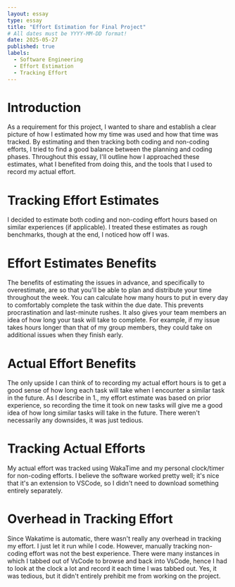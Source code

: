```yaml
---
layout: essay
type: essay
title: "Effort Estimation for Final Project"
# All dates must be YYYY-MM-DD format!
date: 2025-05-27
published: true
labels:
  - Software Engineering
  - Effort Estimation
  - Tracking Effort
---
```


# Introduction

As a requirement for this project, I wanted to share and establish a clear picture of how I estimated how my time was used and how that time was tracked. By estimating and then tracking both coding and non-coding efforts, I tried to find a good balance between the planning and coding phases. Throughout this essay, I'll outline how I approached these estimates, what I benefited from doing this, and the tools that I used to record my actual effort.

# Tracking Effort Estimates

I decided to estimate both coding and non-coding effort hours based on similar experiences (if applicable). I treated these estimates as rough benchmarks, though at the end, I noticed how off I was.

# Effort Estimates Benefits

The benefits of estimating the issues in advance, and specifically to overestimate, are so that you'll be able to plan and distribute your time throughout the week. You can calculate how many hours to put in every day to comfortably complete the task within the due date. This prevents procrastination and last-minute rushes. It also gives your team members an idea of how long your task will take to complete. For example, if my issue takes hours longer than that of my group members, they could take on additional issues when they finish early. 

# Actual Effort Benefits

The only upside I can think of to recording my actual effort hours is to get a good sense of how long each task will take when I encounter a similar task in the future. As I describe in 1., my effort estimate was based on prior experience, so recording the time it took on new tasks will give me a good idea of how long similar tasks will take in the future. There weren't necessarily any downsides, it was just tedious.

# Tracking Actual Efforts

My actual effort was tracked using WakaTime and my personal clock/timer for non-coding efforts. I believe the software worked pretty well; it's nice that it's an extension to VSCode, so I didn't need to download something entirely separately.

# Overhead in Tracking Effort

Since Wakatime is automatic, there wasn't really any overhead in tracking my effort. I just let it run while I code. However, manually tracking non-coding effort was not the best experience. There were many instances in which I tabbed out of VsCode to browse and back into VsCode, hence I had to look at the clock a lot and record it each time I was tabbed out. Yes, it was tedious, but it didn't entirely prehibit me from working on the project. 
